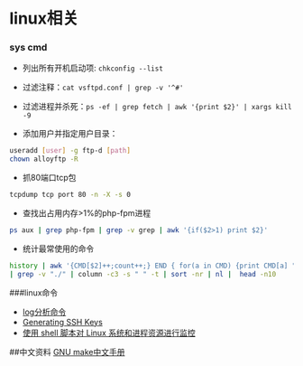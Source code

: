 linux相关
======
### sys cmd

- 列出所有开机启动项: `chkconfig --list`

- 过滤注释：`cat vsftpd.conf | grep -v '^#'`

- 过滤进程并杀死：`ps -ef | grep fetch | awk '{print $2}' | xargs kill -9`

- 添加用户并指定用户目录：
``` bash
useradd [user] -g ftp-d [path]
chown alloyftp -R
```

* 抓80端口tcp包
``` bash
tcpdump tcp port 80 -n -X -s 0
```

- 查找出占用内存>1%的php-fpm进程
``` bash
ps aux | grep php-fpm | grep -v grep | awk '{if($2>1) print $2}'
```

- 统计最常使用的命令
``` bash
history | awk '{CMD[$2]++;count++;} END { for(a in CMD) {print CMD[a] " " CMD[a]/count*100 "% " a}}' \
| grep -v "./" | column -c3 -s " " -t | sort -nr | nl |  head -n10
```

###linux命令
* [log分析命令](http://www.vaikan.com/8-linux-commands-every-developer-should-know/)
* [Generating SSH Keys](https://help.github.com/articles/generating-ssh-keys)
* [使用 shell 脚本对 Linux 系统和进程资源进行监控](http://www.ibm.com/developerworks/cn/linux/l-cn-shell-monitoring/)

##中文资料
[GNU make中文手册][1]

[1]:http://www.yayu.org/book/gnu_make/index.html
